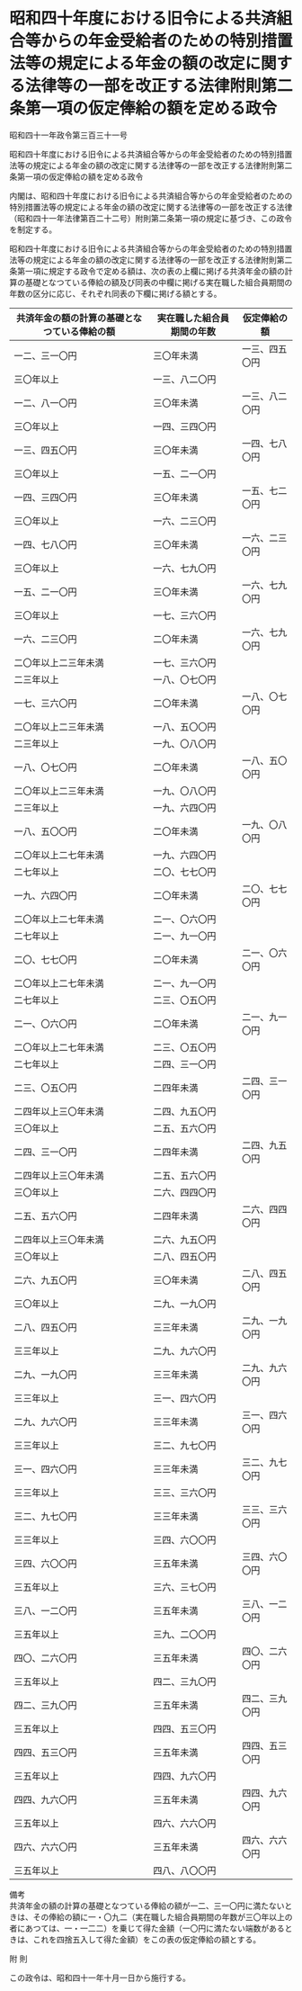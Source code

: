 # 昭和四十年度における旧令による共済組合等からの年金受給者のための特別措置法等の規定による年金の額の改定に関する法律等の一部を改正する法律附則第二条第一項の仮定俸給の額を定める政令

昭和四十一年政令第三百三十一号

昭和四十年度における旧令による共済組合等からの年金受給者のための特別措置法等の規定による年金の額の改定に関する法律等の一部を改正する法律附則第二条第一項の仮定俸給の額を定める政令

内閣は、昭和四十年度における旧令による共済組合等からの年金受給者のための特別措置法等の規定による年金の額の改定に関する法律等の一部を改正する法律（昭和四十一年法律第百二十二号）附則第二条第一項の規定に基づき、この政令を制定する。

昭和四十年度における旧令による共済組合等からの年金受給者のための特別措置法等の規定による年金の額の改定に関する法律等の一部を改正する法律附則第二条第一項に規定する政令で定める額は、次の表の上欄に掲げる共済年金の額の計算の基礎となつている俸給の額及び同表の中欄に掲げる実在職した組合員期間の年数の区分に応じ、それぞれ同表の下欄に掲げる額とする。

共済年金の額の計算の基礎となつている俸給の額 | 実在職した組合員期間の年数 | 仮定俸給の額  
---|---|---  
一二、三一〇円 | 三〇年未満 | 一三、四五〇円  
三〇年以上 | 一三、八二〇円  
一二、八一〇円 | 三〇年未満 | 一三、八二〇円  
三〇年以上 | 一四、三四〇円  
一三、四五〇円 | 三〇年未満 | 一四、七八〇円  
三〇年以上 | 一五、二一〇円  
一四、三四〇円 | 三〇年未満 | 一五、七二〇円  
三〇年以上 | 一六、二三〇円  
一四、七八〇円 | 三〇年未満 | 一六、二三〇円  
三〇年以上 | 一六、七九〇円  
一五、二一〇円 | 三〇年未満 | 一六、七九〇円  
三〇年以上 | 一七、三六〇円  
一六、二三〇円 | 二〇年未満 | 一六、七九〇円  
二〇年以上二三年未満 | 一七、三六〇円  
二三年以上 | 一八、〇七〇円  
一七、三六〇円 | 二〇年未満 | 一八、〇七〇円  
二〇年以上二三年未満 | 一八、五〇〇円  
二三年以上 | 一九、〇八〇円  
一八、〇七〇円 | 二〇年未満 | 一八、五〇〇円  
二〇年以上二三年未満 | 一九、〇八〇円  
二三年以上 | 一九、六四〇円  
一八、五〇〇円 | 二〇年未満 | 一九、〇八〇円  
二〇年以上二七年未満 | 一九、六四〇円  
二七年以上 | 二〇、七七〇円  
一九、六四〇円 | 二〇年未満 | 二〇、七七〇円  
二〇年以上二七年未満 | 二一、〇六〇円  
二七年以上 | 二一、九一〇円  
二〇、七七〇円 | 二〇年未満 | 二一、〇六〇円  
二〇年以上二七年未満 | 二一、九一〇円  
二七年以上 | 二三、〇五〇円  
二一、〇六〇円 | 二〇年未満 | 二一、九一〇円  
二〇年以上二七年未満 | 二三、〇五〇円  
二七年以上 | 二四、三一〇円  
二三、〇五〇円 | 二四年未満 | 二四、三一〇円  
二四年以上三〇年未満 | 二四、九五〇円  
三〇年以上 | 二五、五六〇円  
二四、三一〇円 | 二四年未満 | 二四、九五〇円  
二四年以上三〇年未満 | 二五、五六〇円  
三〇年以上 | 二六、四四〇円  
二五、五六〇円 | 二四年未満 | 二六、四四〇円  
二四年以上三〇年未満 | 二六、九五〇円  
三〇年以上 | 二八、四五〇円  
二六、九五〇円 | 三〇年未満 | 二八、四五〇円  
三〇年以上 | 二九、一九〇円  
二八、四五〇円 | 三三年未満 | 二九、一九〇円  
三三年以上 | 二九、九六〇円  
二九、一九〇円 | 三三年未満 | 二九、九六〇円  
三三年以上 | 三一、四六〇円  
二九、九六〇円 | 三三年未満 | 三一、四六〇円  
三三年以上 | 三二、九七〇円  
三一、四六〇円 | 三三年未満 | 三二、九七〇円  
三三年以上 | 三三、三六〇円  
三二、九七〇円 | 三三年未満 | 三三、三六〇円  
三三年以上 | 三四、六〇〇円  
三四、六〇〇円 | 三五年未満 | 三四、六〇〇円  
三五年以上 | 三六、三七〇円  
三八、一二〇円 | 三五年未満 | 三八、一二〇円  
三五年以上 | 三九、二〇〇円  
四〇、二六〇円 | 三五年未満 | 四〇、二六〇円  
三五年以上 | 四二、三九〇円  
四二、三九〇円 | 三五年未満 | 四二、三九〇円  
三五年以上 | 四四、五三〇円  
四四、五三〇円 | 三五年未満 | 四四、五三〇円  
三五年以上 | 四四、九六〇円  
四四、九六〇円 | 三五年未満 | 四四、九六〇円  
三五年以上 | 四六、六六〇円  
四六、六六〇円 | 三五年未満 | 四六、六六〇円  
三五年以上 | 四八、八〇〇円  
備考  
共済年金の額の計算の基礎となつている俸給の額が一二、三一〇円に満たないときは、その俸給の額に一・〇九二（実在職した組合員期間の年数が三〇年以上の者にあつては、一・一二二）を乗じて得た金額（一〇円に満たない端数があるときは、これを四捨五入して得た金額）をこの表の仮定俸給の額とする。  
  
附 則

この政令は、昭和四十一年十月一日から施行する。
